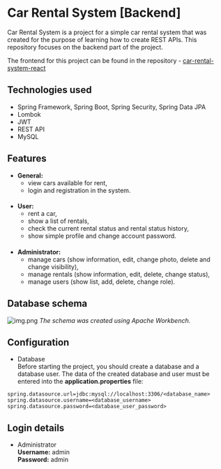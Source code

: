 # Car Rental System [Backend]
Car Rental System is a project for a simple car rental system that was created for the purpose of learning how to create REST APIs. 
This repository focuses on the backend part of the project.

The frontend for this project can be found in the repository - [car-rental-system-react](https://github.com/Mr-Victor16/car-rental-system-react)

## Technologies used
+ Spring Framework, Spring Boot, Spring Security, Spring Data JPA
+ Lombok
+ JWT
+ REST API
+ MySQL

## Features
+ **General:**
  + view cars available for rent,
  + login and registration in the system.
####
+ **User:**
  + rent a car,
  + show a list of rentals,
  + check the current rental status and rental status history,
  + show simple profile and change account password.
####
+ **Administrator:**
  + manage cars (show information, edit, change photo, delete and change visibility),
  + manage rentals (show information, edit, delete, change status),
  + manage users (show list, add, delete, change role).

##  Database schema
![img.png](img.png)
_The schema was created using Apache Workbench._

## Configuration
+ Database  
Before starting the project, you should create a database and a database user. The data of the created database and user must be entered into the **application.properties** file:
```agsl
spring.datasource.url=jdbc:mysql://localhost:3306/<database_name>
spring.datasource.username=<database_username>
spring.datasource.password=<database_user_password>
```

## Login details
+ Administrator  
**Username:** admin  
**Password:** admin